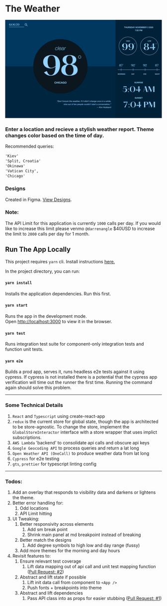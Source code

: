 # The Weather

![The Weather App Screenshot](./public/screenshot.png)

### Enter a location and recieve a stylish weather report. Theme changes color based on the time of day.  

Recommended queries:
```
'Kiev'
'Split, Croatia'
'Okinawa'
'Vatican City',
'Chicago'
```
### Designs
Created in Figma. [View Designs](https://www.figma.com/file/uSSTiOfwCXVBvqZ8xfMt59/Untitled?node-id=0%3A1).

### Note:
The API Limit for this application is currently `1000` calls per day. If you would like to increase this limit please venmo `@darrenangle` $40USD to increase the limit to `2000` calls per day for 1 month.

## Run The App Locally

This project requires `yarn` cli. Install instructions [here.](https://classic.yarnpkg.com/en/docs/install#mac-stable)

In the project directory, you can run:
#### `yarn install`

Installs the application dependencies. Run this first.

#### `yarn start`

Runs the app in the development mode.\
Open [http://localhost:3000](http://localhost:3000) to view it in the browser.


#### `yarn test`

Runs integration test suite for component-only integration tests and function unit tests.

#### `yarn e2e`

Builds a prod app, serves it, runs headless e2e tests against it using cypress. If cypress is not installed there is a potential that the cypress app verification will time out the runner the first time. Running the command again should solve this problem.

--- 
### Some Technical Details

1. `React` and `Typescript` using create-react-app
2. `redux` is the current store for global state, though the app is architected to be store-agnostic. To change the store, implement the `GlobalStoreInteractor` interface with a store wrapper that uses implict subscriptions.
3. `AWS Lambda` 'backend' to consolidate api calls and obscure api keys
4. `Google Geocoding API` to process queries and return a lat long
5. `Open Weather API (OneCall)` to produce weather data from lat long
6. `Cypress` for e2e testing
7. `gts`, `prettier` for typescript linting config
---

### Todos:

1. Add an overlay that responds to visibility data and darkens or lightens the theme.
2. Better error handling for:
   1. Odd locations
   2. API Limit hitting
3. UI Tweaking:
   1. Better responsivity across elements
      1. Add sm break point
      2. Shrink main panel at md breakpoint instead of breaking
   2. Better match the designs
      1. Add degree symbols to high low and day range (fussy)
   3. Add more themes for the morning and day hours
4. Revisit features to:
   1. Ensure relevant test coverage
      1. Lift data mapping out of api call and unit test mapping function ([Pull Request: #2](https://github.com/darrenangle/theweather/pull/2))
   2. Abstract and lift state if possible
      1. Lift init data call from component to `<App />`
      2. Push fonts + breakpoints into theme
   3. Abstract and lift dependencies
      1. Pass API class into <App/> as props for easier stubbing ([Pull Request: #1](https://github.com/darrenangle/theweather/pull/1))


